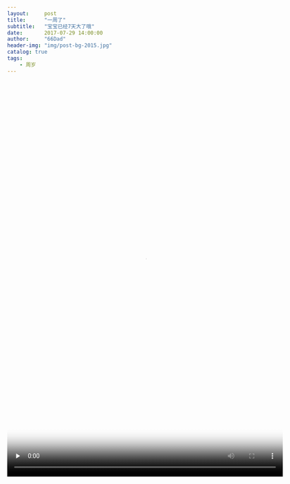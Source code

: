 ```yaml
---
layout:     post
title:      "一周了"
subtitle:   "宝宝已经7天大了哦"
date:       2017-07-29 14:00:00
author:     "66Dad"
header-img: "img/post-bg-2015.jpg"
catalog: true
tags:
    - 周岁
---
```


<video id="video" width="640" height="920" controls="" preload="none"        poster="http://ovh6eklj5.bkt.clouddn.com/IMG_20170729_114620.jpg">
<source id="mp4" src="http://ovh6eklj5.bkt.clouddn.com/VID_20170729_114624.mp4" type="video/mp4">
      <p>Your browser does not support the HTML5 Video element.</p>
</video>
